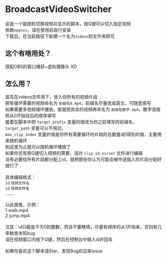 # BroadcastVideoSwitcher
这是一个能随机切换视频并显示的脚本，按Q键可以切入指定视频\
依赖`opencv`，请在使用前自行安装\
下载后，在当前路径下新建一个名为`videos`的文件夹即可
## 这个有啥用处？
搭配OBS的窗口捕获+虚拟摄像头 XD
## 怎么用？
首先在videos文件夹下，放入你所有的视频片段\
把有循环需要的视频命名为 `前缀名0.mp4`，前缀名尽量改成英文，可随意填写\
如果需要多视频循环播放，那就把其余的视频再命名为 `前缀名数字.mp4`，数字请按照从0开始往后的顺序填写\
接着在脚本中把 `target_prefix` 变量的值改为你之前填写的前缀名，\
`target_path` 变量可以不用动，\
`max_clip_index` 变量的值是你所有需要循环的片段的总数量减1得到的值，主要用来随机循环\
到这里为止就可以随机循环播放了\
如果你还有按Q键切入视频的需要，请对 `clip_id.virset` 文件进行编辑\
没有必要给所有片段都分配上id，就把那些你认为可能会被中途插入的片段分配好就行了\
\
具体编辑格式：\
`id` `视频文件名`\
`id` `视频文件名`\
.......\
\
以此类推，示例：\
1 walk.mp4\
2 jump.mp4\
\
注意：id只能是不为0的整数，而且不要瞎填，尽量有顺序的从1开始来，否则有几率触发未知bug\
请在视频窗口内按下Q键，然后在控制台中输入id并回车\
\
如果你喜欢这个脚本请Star，发现Bug欢迎来Issue
